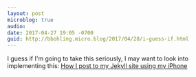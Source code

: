 ```yaml
---
layout: post
microblog: true
audio: 
date: 2017-04-27 19:05 -0700
guid: http://bbohling.micro.blog/2017/04/28/i-guess-if.html
---
```

I guess if I'm going to take this seriously, I may want to look into implementing this: [How I post to my Jekyll site using my iPhone](https://www.thecave.com/2017/04/21/how-i-post-to-my-jekyll-site-using-my-iphone/)
